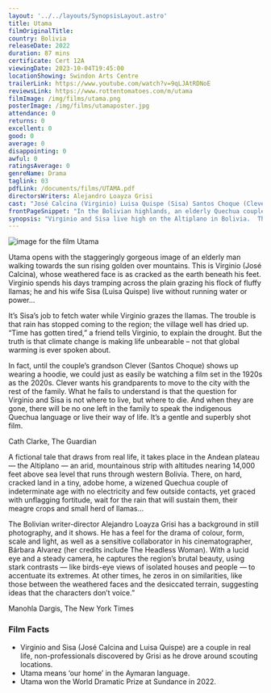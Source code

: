 ```yaml
---
layout: '../../layouts/SynopsisLayout.astro'
title: Utama
filmOriginalTitle: 
country: Bolivia
releaseDate: 2022
duration: 87 mins
certificate: Cert 12A
viewingDate: 2023-10-04T19:45:00
locationShowing: Swindon Arts Centre
trailerLink: https://www.youtube.com/watch?v=9qLJAtRDNoE
reviewsLink: https://www.rottentomatoes.com/m/utama
filmImage: /img/films/utama.png
posterImage: /img/films/utamaposter.jpg
attendance: 0
returns: 0
excellent: 0
good: 0
average: 0
disappointing: 0
awful: 0
ratingsAverage: 0
genreName: Drama
taglink: 03
pdfLink: /documents/films/UTAMA.pdf
directorsWriters: Alejandro Loayza Grisi
cast: "José Calcina (Virginio) Luisa Quispe (Sisa) Santos Choque (Clever)"
frontPageSnippet: "In the Bolivian highlands, an elderly Quechua couple has been living the same daily life for years.  During an uncommonly long drought, Virginio and his wife Sisa face a dilemma: resist or be defeated by the environment and time itself."
synopsis: "Virginio and Sisa live high on the Altiplano in Bolivia.  They have lived all their lives as poor subsistence farmers caring for a small herd of llamas.  Life has always been hard, but climate change has brought drought in recent years and there is no longer any water left in their village.  Virginio is also becoming unwell and struggles to walk the miles to find water for his herd.  Yet the old couple resist the appeals of their grandson to join the rest of the family in the city."
--- 
```

![image for the film Utama]( /img/films/utama.png )  

Utama opens with the staggeringly gorgeous image of an elderly man walking towards the sun rising golden over mountains.  This is Virginio (José Calcina), whose weathered face is as cracked as the earth beneath his feet.  Virginio spends his days tramping across the plain grazing his flock of fluffy llamas; he and his wife Sisa (Luisa Quispe) live without running water or power…

It’s Sisa’s job to fetch water while Virginio grazes the llamas.  The trouble is that rain has stopped coming to the region; the village well has dried up.  “Time has gotten tired,” a friend tells Virginio, to explain the drought.  But the truth is that climate change is making life unbearable – not that global warming is ever spoken about.

In fact, until the couple’s grandson Clever (Santos Choque) shows up wearing a hoodie, we could just as easily be watching a film set in the 1920s as the 2020s.  Clever wants his grandparents to move to the city with the rest of the family.  What he fails to understand is that the question for Virginio and Sisa is not where to live, but where to die.  And when they are gone, there will be no one left in the family to speak the indigenous Quechua language or live their way of life.  It’s a gentle and superbly shot film.

<div class="review__author review__author--review1"> 
Cath Clarke, The Guardian
</div> 

A fictional tale that draws from real life, it takes place in the Andean plateau — the Altiplano — an arid, mountainous strip with altitudes nearing 14,000 feet above sea level that runs through western Bolivia.  There, on hard, cracked land in a tiny, adobe home, a wizened Quechua couple of indeterminate age with no electricity and few outside contacts, yet graced with unflagging fortitude, wait for the rain that will sustain them, their meagre crops and small herd of llamas…

The Bolivian writer-director Alejandro Loayza Grisi has a background in still photography, and it shows.  He has a feel for the drama of colour, form, scale and light, as well as a sensitive collaborator in his cinematographer, Bárbara Alvarez (her credits include The Headless Woman).  With a lucid eye and a steady camera, he captures the region’s brutal beauty, using stark contrasts — like birds-eye views of isolated houses and people — to accentuate its extremes.  At other times, he zeros in on similarities, like those between the weathered faces and the desiccated terrain, suggesting ideas that the characters don’t voice.”

<div class="review__author"> 
Manohla Dargis, The New York Times
</div> 

### Film Facts 

* Virginio and Sisa (José Calcina and Luisa Quispe) are a couple in real life, non-professionals discovered by Grisi as he drove around scouting locations.
* Utama means ‘our home’ in the Aymaran language.
* Utama won the World Dramatic Prize at Sundance in 2022.